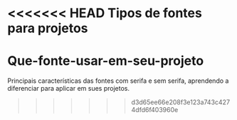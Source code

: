 <<<<<<< HEAD
Tipos de fontes para projetos
=======
# Que-fonte-usar-em-seu-projeto
Principais características das fontes com serifa e sem serifa, aprendendo a diferenciar para aplicar em sues projetos.
>>>>>>> d3d65ee66e208f3e123a743c4274dfd6f403960e
